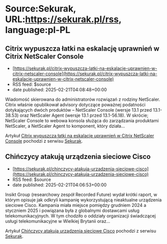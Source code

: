 # Source:Sekurak, URL:https://sekurak.pl/rss, language:pl-PL

## Citrix wypuszcza łatki na eskalację uprawnień w Citrix NetScaler Console
 - [https://sekurak.pl/citrix-wypuszcza-latki-na-eskalacje-uprawnien-w-citrix-netscaler-console](https://sekurak.pl/citrix-wypuszcza-latki-na-eskalacje-uprawnien-w-citrix-netscaler-console)
 - RSS feed: $source
 - date published: 2025-02-21T04:08:48+00:00

<p>Wiadomość skierowana do administratorów rozwiązań z rodziny NetScaler. Citrix właśnie opublikował advisory dotyczące poważnej podatności dotykających dwóch produktów &#8211; NetScaler Console (wersje 13.1 przed 13.1-38.53) oraz NetScaler Agent (wersje 13.1 przed 13.1-56.18). W skrócie; NetScaler Console to webowa konsola służąca do zarządzania produktami NetScaler, a NetScaler Agent to komponent, który działa...</p>
<p>Artykuł <a rel="nofollow" href="https://sekurak.pl/citrix-wypuszcza-latki-na-eskalacje-uprawnien-w-citrix-netscaler-console/">Citrix wypuszcza łatki na eskalację uprawnień w Citrix NetScaler Console</a> pochodzi z serwisu <a rel="nofollow" href="https://sekurak.pl">Sekurak</a>.</p>

## Chińczycy atakują urządzenia sieciowe Cisco
 - [https://sekurak.pl/chinczycy-atakuja-urzadzenia-sieciowe-cisco](https://sekurak.pl/chinczycy-atakuja-urzadzenia-sieciowe-cisco)
 - RSS feed: $source
 - date published: 2025-02-21T04:06:53+00:00

<p>Insikt Group (researchowy zespół Recorded Future) wydał krótki raport, w którym opisuje jak odkryli kampanię wykorzystującą nieaktualne urządzenia sieciowe Cisco. Kampania miała miejsce pomiędzy grudniem 2024 a styczniem 2025 i powiązana była z globalnymi dostawcami usług telekomunikacyjnych. W tym chodziło o oddziały organizacji świadczącej usługi telekomunikacyjne w Wielkiej Brytanii oraz...</p>
<p>Artykuł <a rel="nofollow" href="https://sekurak.pl/chinczycy-atakuja-urzadzenia-sieciowe-cisco/">Chińczycy atakują urządzenia sieciowe Cisco</a> pochodzi z serwisu <a rel="nofollow" href="https://sekurak.pl">Sekurak</a>.</p>

